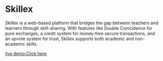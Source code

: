 # Skillex
Skillex is a web-based platform that bridges the gap between teachers and learners through skill-sharing. With features like Double Coincidence for pure exchanges, a credit system for money-free secure transactions, and an upvote system for trust, Skillex supports both academic and non-academic skills.

[live demo:Click here](https://skillex-bl76rysjfm9dbqrky86ofl.streamlit.app/)
